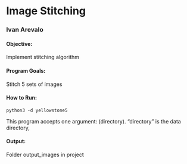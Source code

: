 # Image Stitching
### Ivan Arevalo

#### Objective:
Implement stitching algorithm

#### Program Goals:
Stitch 5 sets of images


#### How to Run:
``python3 -d yellowstone5``

This program accepts one argument: (directory). “directory”
is the data directory, 

#### Output:
Folder output_images in project

